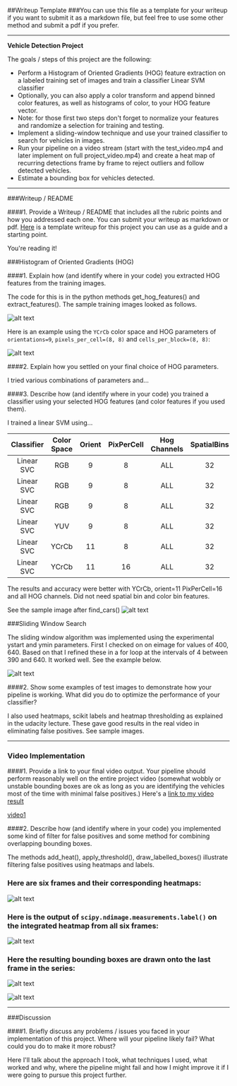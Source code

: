##Writeup Template
###You can use this file as a template for your writeup if you want to submit it as a markdown file, but feel free to use some other method and submit a pdf if you prefer.

---

**Vehicle Detection Project**

The goals / steps of this project are the following:

* Perform a Histogram of Oriented Gradients (HOG) feature extraction on a labeled training set of images and train a classifier Linear SVM classifier
* Optionally, you can also apply a color transform and append binned color features, as well as histograms of color, to your HOG feature vector. 
* Note: for those first two steps don't forget to normalize your features and randomize a selection for training and testing.
* Implement a sliding-window technique and use your trained classifier to search for vehicles in images.
* Run your pipeline on a video stream (start with the test_video.mp4 and later implement on full project_video.mp4) and create a heat map of recurring detections frame by frame to reject outliers and follow detected vehicles.
* Estimate a bounding box for vehicles detected.

[//]: # (Image References)
[image1]: ./examples/train_car.png
[image2]: ./examples/hog1.png
[image3]: ./examples/find_car1.png
[image4]: ./examples/find_car_sliding1.png
[image5]: ./examples/heatmap1.png
[image6]: ./examples/heatmap_thresholded.png
[image7]: ./examples/labelled_boxes.png
[image8]: ./examples/scikit_labels.png
[video1]: ./ai_cars.mp4

---
###Writeup / README

####1. Provide a Writeup / README that includes all the rubric points and how you addressed each one.  You can submit your writeup as markdown or pdf.  [Here](https://github.com/udacity/CarND-Vehicle-Detection/blob/master/writeup_template.md) is a template writeup for this project you can use as a guide and a starting point.  

You're reading it!

###Histogram of Oriented Gradients (HOG)

####1. Explain how (and identify where in your code) you extracted HOG features from the training images.

The code for this is in the python methods get_hog_features() and extract_features(). The sample training images looked as follows.


![alt text][image1]


Here is an example using the `YCrCb` color space and HOG parameters of `orientations=9`, `pixels_per_cell=(8, 8)` and `cells_per_block=(8, 8)`:


![alt text][image2]

####2. Explain how you settled on your final choice of HOG parameters.

I tried various combinations of parameters and...

####3. Describe how (and identify where in your code) you trained a classifier using your selected HOG features (and color features if you used them).

I trained a linear SVM using...


| Classifier |Color Space | Orient | PixPerCell | Hog Channels | SpatialBins | HistBins | Accuracy | TrainTime |
| :--------: | :--------: |:------:| :---------:| :---------:  | :---------: | :-------:|:--------:| ---------:|
| Linear SVC |  RGB       | 9      |   8        |   ALL        | 32          | 32       | 0.97     | 20.45     |
| Linear SVC |  RGB       | 9      |   8        |   ALL        | 32          | 32       | 0.97     | 19.26     |
| Linear SVC |  RGB       | 9      |   8        |   ALL        | 32          | 32       | 0.96     | 21.77     |
| Linear SVC |  YUV       | 9      |   8        |   ALL        | 32          | 32       | 0.97     | 19.22     |
| Linear SVC |  YCrCb     | 11     |   8        |   ALL        | 32          | 32       | 0.97     | 24.13     |
| Linear SVC |  YCrCb     | 11     |   16       |   ALL        | 32          | 32       | 0.98     | 18 .13    |

The results and accuracy were better with YCrCb, orient=11 PixPerCell=16 and all HOG channels. Did not need spatial bin and color bin features.

See the sample image after find_cars()
![alt text][image3]

###Sliding Window Search

The sliding window algorithm was implemented using the experimental ystart and ymin parameters. First I checked on on eimage for values of 400, 640. Based on that I refined these in a for loop at the intervals of 4 between 390 and 640. It worked well. See the example below.

![alt text][image4]

####2. Show some examples of test images to demonstrate how your pipeline is working.  What did you do to optimize the performance of your classifier?

I also used heatmaps, scikit labels and heatmap thresholding as explained in the udacity lecture. These gave good results in the real video in eliminating false positives. See sample images.


---

### Video Implementation

####1. Provide a link to your final video output.  Your pipeline should perform reasonably well on the entire project video (somewhat wobbly or unstable bounding boxes are ok as long as you are identifying the vehicles most of the time with minimal false positives.)
Here's a [link to my video result](./ai_cars.mp4)

[video1]


####2. Describe how (and identify where in your code) you implemented some kind of filter for false positives and some method for combining overlapping bounding boxes.

  
The methods add_heat(), apply_threshold(), draw_labelled_boxes() illustrate filtering false positives using heatmaps and labels.

### Here are six frames and their corresponding heatmaps:

![alt text][image5]

### Here is the output of `scipy.ndimage.measurements.label()` on the integrated heatmap from all six frames:
![alt text][image6]

### Here the resulting bounding boxes are drawn onto the last frame in the series:
![alt text][image7]

![alt text][image8]





---

###Discussion

####1. Briefly discuss any problems / issues you faced in your implementation of this project.  Where will your pipeline likely fail?  What could you do to make it more robust?

Here I'll talk about the approach I took, what techniques I used, what worked and why, where the pipeline might fail and how I might improve it if I were going to pursue this project further.  

